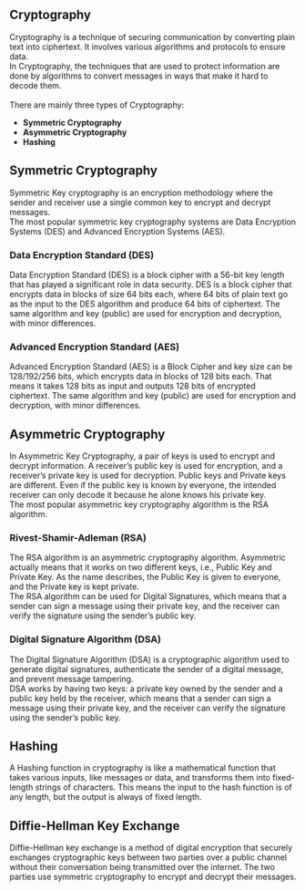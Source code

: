 <h2>Cryptography</h2>

Cryptography is a technique of securing communication by converting plain text into ciphertext. It involves various algorithms and protocols to ensure data.
<br>
In Cryptography, the techniques that are used to protect information are done by algorithms to convert messages in ways that make it hard to decode them.
<br><br>
There are mainly three types of Cryptography:
<ul>
    <li><b>Symmetric Cryptography</b></li>
    <li><b>Asymmetric Cryptography</b></li>
    <li><b>Hashing</b></li>
</ul>

<div>
<h2><b>Symmetric Cryptography</b></h2>

Symmetric Key cryptography is an encryption methodology where the sender and receiver use a single common key to encrypt and decrypt messages.
<br>
The most popular symmetric key cryptography systems are Data Encryption Systems (DES) and Advanced Encryption Systems (AES).
<br>

<h3><b>Data Encryption Standard (DES)</b></h3>

Data Encryption Standard (DES) is a block cipher with a 56-bit key length that has played a significant role in data security. DES is a block cipher that encrypts data in blocks of size 64 bits each, where 64 bits of plain text go as the input to the DES algorithm and produce 64 bits of ciphertext. The same algorithm and key (public) are used for encryption and decryption, with minor differences.

<h3><b>Advanced Encryption Standard (AES)</b></h3>

Advanced Encryption Standard (AES) is a Block Cipher and key size can be 128/192/256 bits, which encrypts data in blocks of 128 bits each. That means it takes 128 bits as input and outputs 128 bits of encrypted ciphertext. The same algorithm and key (public) are used for encryption and decryption, with minor differences.

</div>

<div>
<h2><b>Asymmetric Cryptography</b></h2>

In Asymmetric Key Cryptography, a pair of keys is used to encrypt and decrypt information. A receiver’s public key is used for encryption, and a receiver’s private key is used for decryption. Public keys and Private keys are different. Even if the public key is known by everyone, the intended receiver can only decode it because he alone knows his private key.
<br>
The most popular asymmetric key cryptography algorithm is the RSA algorithm.

<h3><b>Rivest-Shamir-Adleman (RSA)</b></h3>

The RSA algorithm is an asymmetric cryptography algorithm. Asymmetric actually means that it works on two different keys, i.e., Public Key and Private Key. As the name describes, the Public Key is given to everyone, and the Private key is kept private.
<br>
The RSA algorithm can be used for Digital Signatures, which means that a sender can sign a message using their private key, and the receiver can verify the signature using the sender’s public key.

<h3><b>Digital Signature Algorithm (DSA)</b></h3>

The Digital Signature Algorithm (DSA) is a cryptographic algorithm used to generate digital signatures, authenticate the sender of a digital message, and prevent message tampering.
<br>
DSA works by having two keys: a private key owned by the sender and a public key held by the receiver, which means that a sender can sign a message using their private key, and the receiver can verify the signature using the sender’s public key.

</div>

<div>
<h2><b>Hashing</b></h2>

A Hashing function in cryptography is like a mathematical function that takes various inputs, like messages or data, and transforms them into fixed-length strings of characters. This means the input to the hash function is of any length, but the output is always of fixed length.

</div>

<div>
<h2><b>Diffie-Hellman Key Exchange</b></h2>

Diffie-Hellman key exchange is a method of digital encryption that securely exchanges cryptographic keys between two parties over a public channel without their conversation being transmitted over the internet. The two parties use symmetric cryptography to encrypt and decrypt their messages.

</div>
